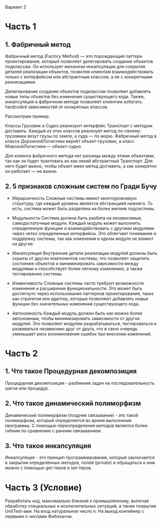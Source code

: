 Вариант 2
# Часть 1

## 1. Фабричный метод
  Фабричный метод (Factory Method) — это порождающий паттерн проектирования, который позволяет делегировать создание объектов подклассам. Он использует механизм инкапсуляции для сокрытия деталей реализации объектов, позволяя клиентам взаимодействовать только с интерфейсом или абстрактным классом, а не с конкретными реализациями.

  Делегирование создания объектов подклассом позволяет добавлять новые типы объектов без изменения существующего кода. Также, инкапсуляция в фабричном методе позволяет клиентам избегать hardcoded зависимостей от конкретных классов.

Рассмотрим пример:

  Классы Грузовик и Судно реализуют интерфейс Транспорт с методом доставить. Каждый из этих классов реализует метод по-своему: грузовики везут грузы по земле, а суда — по морю. Фабричный метод в классе ДорожнойЛогистики вернёт объект-грузовик, а класс МорскойЛогистики — объект-судно.

  Для клиента фабричного метода нет разницы между этими объектами, так как он будет трактовать их как некий абстрактный Транспорт. Для него будет важно, чтобы объект имел метод доставить, а как конкретно он работает — не важно.
## 2. 5 признаков сложным систем по Гради Бучу
* Иерархичность
Сложные системы имеют многоуровневую структуру, где каждый уровень является абстракцией нижнего. То есть, система может быть разделена на более мелкие подсистемы.

* Модульность
Система должна быть разбита на независимые, самодостаточные модули. Каждый модуль может выполнять определенную функцию и взаимодействовать с другими модулями через четко определенные интерфейсы. Это облегчает понимание и поддержку системы, так как изменения в одном модуле не влияют на другие.

* Инкапсуляция
Внутренние детали реализации модулей должны быть скрыты от других компонентов системы, что позволяет защитить состояние объектов и минимизировать зависимости между модулями и способствует более легкому изменению, а также тестированию системы.

* Изменчивость
Сложные системы часто требуют возможности изменения и расширения функциональности. Это может быть достигнуто через использование паттернов проектирования, таких как стратегия или адаптер, которые позволяют добавлять новые функции без значительных изменений существующего кода.

* Автономность
Каждый модуль должен быть как можно более автономным, чтобы минимизировать зависимости от других модулей. Это позволяет модулям разрабатываться, тестироваться и развиваться независимо друг от друга, что в свою очередь уменьшает риск возникновения ошибок при внесении изменений.

# Часть 2

## 1. Что такое Процедурная декомпозиция
Процедурная декомпозиция -  разбиение задач на последовательность шагов или процедур. 
## 2. Что такое динамический полиморфизм
Динамический полиморфизм (позднее связывание) - это такой полиморфизм, который определяется во время выполнения программы. С помощью переопределения методов является более гибким по сравнению с ранним связыванием. 
## 3. Что такое инкапсуляция
Инкапсуляция - это принцип программирования, который заключается в закрытии определённых методов, полей (private) и обращаться к ним можно с помощью get-теров и set-теров.

# Часть 3 (Условие)
Разработать код, максимально близкий к промышленному, включая обработку специальных и исключительных ситуаций, а также покрытие UnitTest-ами.
На вход натуральное число n. На выход контейнер с первыми n числами Фибоначчи.
